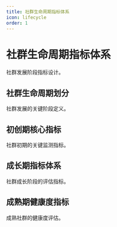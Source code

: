 ```yaml
---
title: 社群生命周期指标体系
icon: lifecycle
order: 1
---
```


# 社群生命周期指标体系

社群发展阶段指标设计。

## 社群生命周期划分

社群发展的关键阶段定义。

## 初创期核心指标

社群初期的关键监测指标。

## 成长期指标体系

社群成长阶段的评估指标。

## 成熟期健康度指标

成熟社群的健康度评估。

